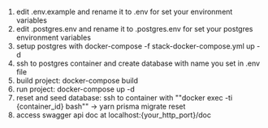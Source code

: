 1. edit .env.example and rename it to .env for set your environment variables
2. edit .postgres.env and rename it to .postgres.env for set your postgres environment variables
3. setup postgres with docker-compose -f stack-docker-compose.yml up -d
4. ssh to postgres container and create database with name you set in .env file
5. build project: docker-compose build
6. run project: docker-compose up -d
7. reset and seed database: ssh to container with ""docker exec -ti {container_id} bash"" -> yarn prisma migrate reset
8. access swagger api doc at localhost:{your_http_port}/doc

